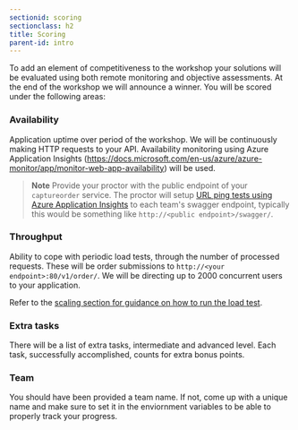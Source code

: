 ```yaml
---
sectionid: scoring
sectionclass: h2
title: Scoring
parent-id: intro
---
```


To add an element of competitiveness to the workshop your solutions will be evaluated using both remote monitoring and objective assessments. At the end of the workshop we will announce a winner. You will be scored under the following areas:

### Availability

Application uptime over period of the workshop. We will be continuously making HTTP requests to your API.
Availability monitoring using Azure Application Insights (<https://docs.microsoft.com/en-us/azure/azure-monitor/app/monitor-web-app-availability>) will be used.

> **Note** Provide your proctor with the public endpoint of your `captureorder` service. The proctor will setup [URL ping tests using Azure Application Insights](https://docs.microsoft.com/en-us/azure/application-insights/app-insights-monitor-web-app-availability) to each team's swagger endpoint, typically this would be something like `http://<public endpoint>/swagger/`.

### Throughput

Ability to cope with periodic load tests, through the number of processed requests. These will be order submissions to `http://<your endpoint>:80/v1/order/`. We will be directing up to 2000 concurrent users to your application.

Refer to the [scaling section for guidance on how to run the load test](#scaling).

### Extra tasks

There will be a list of extra tasks, intermediate and advanced level. Each task, successfully accomplished, counts for extra bonus points.

### Team

You should have been provided a team name. If not, come up with a unique name and make sure to set it in the enviornment variables to be able to properly track your progress.